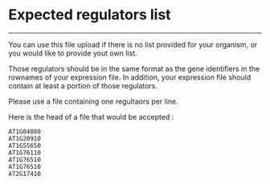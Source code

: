 # Expected regulators list

---

You can use this file upload if there is no list provided for your organism, or you would like to provide yout own list.

Those regulators should be in the same format as the gene identifiers in the rownames of your expression file.
In addition, your expression file should contain at least a portion of those regulators.

Please use a file containing one regultaors per line.

Here is the head of a file that would be accepted :

```
AT1G04880
AT1G20910
AT1G55650
AT1G76110
AT1G76510
AT1G76510
AT2G17410
```

